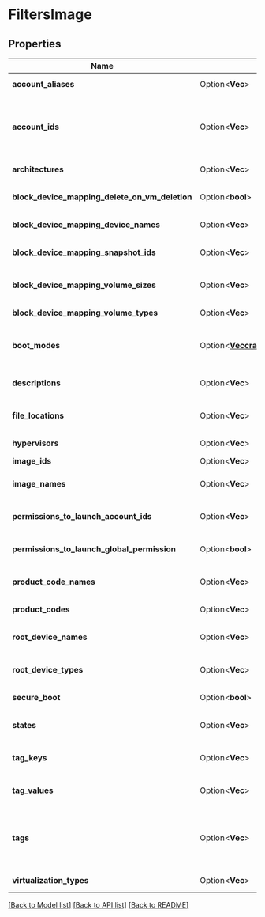 # FiltersImage

## Properties

Name | Type | Description | Notes
------------ | ------------- | ------------- | -------------
**account_aliases** | Option<**Vec<String>**> | The account aliases of the owners of the OMIs. | [optional]
**account_ids** | Option<**Vec<String>**> | The account IDs of the owners of the OMIs. By default, all the OMIs for which you have launch permissions are described. | [optional]
**architectures** | Option<**Vec<String>**> | The architectures of the OMIs (`i386` \\| `x86_64`). | [optional]
**block_device_mapping_delete_on_vm_deletion** | Option<**bool**> | Whether the volumes are deleted or not when terminating the VM. | [optional]
**block_device_mapping_device_names** | Option<**Vec<String>**> | The device names for the volumes. | [optional]
**block_device_mapping_snapshot_ids** | Option<**Vec<String>**> | The IDs of the snapshots used to create the volumes. | [optional]
**block_device_mapping_volume_sizes** | Option<**Vec<i32>**> | The sizes of the volumes, in gibibytes (GiB). | [optional]
**block_device_mapping_volume_types** | Option<**Vec<String>**> | The types of volumes (`standard` \\| `gp2` \\| `io1`). | [optional]
**boot_modes** | Option<[**Vec<crate::models::BootMode>**](BootMode.md)> | The boot modes compatible with the OMIs (`legacy` and/or `uefi`). | [optional]
**descriptions** | Option<**Vec<String>**> | The descriptions of the OMIs, provided when they were created. | [optional]
**file_locations** | Option<**Vec<String>**> | The locations of the buckets where the OMI files are stored. | [optional]
**hypervisors** | Option<**Vec<String>**> | The hypervisor type of the OMI (always `xen`). | [optional]
**image_ids** | Option<**Vec<String>**> | The IDs of the OMIs. | [optional]
**image_names** | Option<**Vec<String>**> | The names of the OMIs, provided when they were created. | [optional]
**permissions_to_launch_account_ids** | Option<**Vec<String>**> | The account IDs which have launch permissions for the OMIs. | [optional]
**permissions_to_launch_global_permission** | Option<**bool**> | If true, lists all public OMIs. If false, lists all private OMIs. | [optional]
**product_code_names** | Option<**Vec<String>**> | The names of the product codes associated with the OMI. | [optional]
**product_codes** | Option<**Vec<String>**> | The product codes associated with the OMI. | [optional]
**root_device_names** | Option<**Vec<String>**> | The name of the root device. This value must be /dev/sda1. | [optional]
**root_device_types** | Option<**Vec<String>**> | The types of root device used by the OMIs (`bsu` or `ebs`). | [optional]
**secure_boot** | Option<**bool**> | Whether secure boot is activated or not. | [optional]
**states** | Option<**Vec<String>**> | The states of the OMIs (`pending` \\| `available` \\| `failed`). | [optional]
**tag_keys** | Option<**Vec<String>**> | The keys of the tags associated with the OMIs. | [optional]
**tag_values** | Option<**Vec<String>**> | The values of the tags associated with the OMIs. | [optional]
**tags** | Option<**Vec<String>**> | The key/value combination of the tags associated with the OMIs, in the following format: &quot;Filters&quot;:{&quot;Tags&quot;:[&quot;TAGKEY=TAGVALUE&quot;]}. | [optional]
**virtualization_types** | Option<**Vec<String>**> | The virtualization types (always `hvm`). | [optional]

[[Back to Model list]](../README.md#documentation-for-models) [[Back to API list]](../README.md#documentation-for-api-endpoints) [[Back to README]](../README.md)


